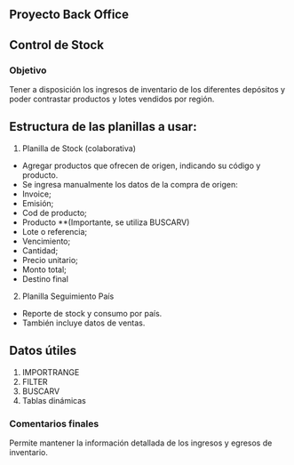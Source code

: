 ## Proyecto Back Office

## Control de Stock

### Objetivo
Tener a disposición los ingresos de inventario de los diferentes depósitos y poder contrastar productos y lotes vendidos por región.

## Estructura de las planillas a usar:

1. Planilla de Stock (colaborativa)
- Agregar productos que ofrecen de origen, indicando su código y producto.
- Se ingresa manualmente los datos de la compra de origen:
- Invoice;
- Emisión;
- Cod de producto;
- Producto **(Importante, se utiliza BUSCARV)
- Lote o referencia;
- Vencimiento;
- Cantidad;
- Precio unitario;
- Monto total;
- Destino final

2. Planilla Seguimiento País 
- Reporte de stock y consumo por país.
- También incluye datos de ventas.


## Datos útiles
1. IMPORTRANGE
2. FILTER
4. BUSCARV
3. Tablas dinámicas

### Comentarios finales

Permite mantener la información detallada de los ingresos y egresos de inventario.

